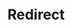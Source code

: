﻿---
layout: src/layouts/Redirect.astro
title: Redirect
redirect: https://yamldoc.liuyan.wang/docs/deployments/java/error-messages
pubDate:  2023-01-01
navSearch: false
navSitemap: false
navMenu: false
---
